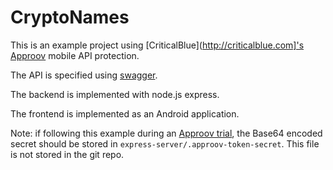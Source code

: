 # CryptoNames

This is an example project using [CriticalBlue](http://criticalblue.com]'s [Approov](http://www.approov.io) mobile API protection.

The API is specified using [swagger](http://swagger.io).

The backend is implemented with node.js express.

The frontend is implemented as an Android application.

Note: if following this example during an [Approov trial](https://www.approov.io/index.html#pricing), the Base64 encoded secret should be stored in `express-server/.approov-token-secret`. This file is not stored in the git repo.
